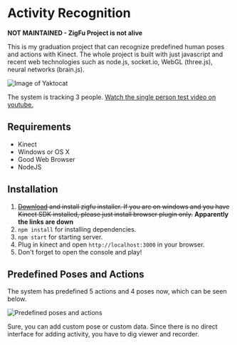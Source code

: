 # Activity Recognition

**NOT MAINTAINED - ZigFu Project is not alive**

This is my graduation project that can recognize predefined human poses and actions with Kinect. The whole project is built with just javascript and recent web technologies such as node.js, socket.io, WebGL (three.js), neural networks (brain.js).

![Image of Yaktocat](http://new.tinygrab.com/97d28b815591c338641c3fe78485fe375bea098a06.png)

The system is tracking 3 people.
[Watch the single person test video on youtube.](http://www.youtube.com/watch?v=iBflPzJa2Pc)

## Requirements
* Kinect
* Windows or OS X
* Good Web Browser
* NodeJS

## Installation
1. ~~[Download](http://zigfu.com/en/downloads/browserplugin/) and install zigfu installer. If you are on windows and you have Kinect SDK installed, please just install browser plugin only.~~ **Apparently the links are down**
2. `npm install` for installing dependencies.
3. `npm start` for starting server.
4. Plug in kinect and open `http://localhost:3000` in your browser.
5. Don't forget to open the console and play!

## Predefined Poses and Actions
The system has predefined 5 actions and 4 poses now, which can be seen below.

![Predefined poses and actions](http://new.tinygrab.com/97d28b815527d1cc2807f5c420da26fe171e520eb9.png)

Sure, you can add custom pose or custom data. Since there is no direct interface for adding activity, you have to dig viewer and recorder.

